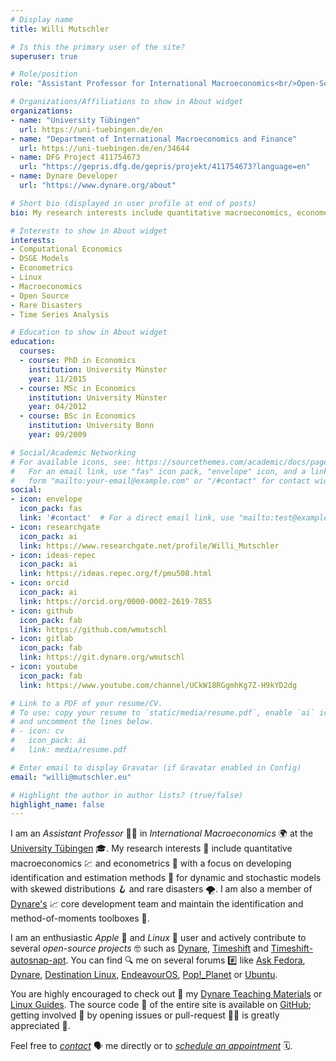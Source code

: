 ```yaml
---
# Display name
title: Willi Mutschler

# Is this the primary user of the site?
superuser: true

# Role/position
role: "Assistant Professor for International Macroeconomics<br/>Open-Source Enthusiast"

# Organizations/Affiliations to show in About widget
organizations:
- name: "University Tübingen"
  url: https://uni-tuebingen.de/en
- name: "Department of International Macroeconomics and Finance"
  url: https://uni-tuebingen.de/en/34644
- name: DFG Project 411754673
  url: "https://gepris.dfg.de/gepris/projekt/411754673?language=en"
- name: Dynare Developer
  url: "https://www.dynare.org/about"

# Short bio (displayed in user profile at end of posts)
bio: My research interests include quantitative macroeconomics, econometrics and time series analysis.

# Interests to show in About widget
interests:
- Computational Economics
- DSGE Models
- Econometrics
- Linux
- Macroeconomics
- Open Source
- Rare Disasters
- Time Series Analysis

# Education to show in About widget
education:
  courses:
  - course: PhD in Economics
    institution: University Münster
    year: 11/2015
  - course: MSc in Economics
    institution: University Münster
    year: 04/2012
  - course: BSc in Economics
    institution: University Bonn
    year: 09/2009

# Social/Academic Networking
# For available icons, see: https://sourcethemes.com/academic/docs/page-builder/#icons
#   For an email link, use "fas" icon pack, "envelope" icon, and a link in the
#   form "mailto:your-email@example.com" or "/#contact" for contact widget.
social:
- icon: envelope
  icon_pack: fas
  link: '#contact'  # For a direct email link, use "mailto:test@example.org".
- icon: researchgate
  icon_pack: ai
  link: https://www.researchgate.net/profile/Willi_Mutschler
- icon: ideas-repec
  icon_pack: ai
  link: https://ideas.repec.org/f/pmu508.html
- icon: orcid
  icon_pack: ai
  link: https://orcid.org/0000-0002-2619-7855
- icon: github
  icon_pack: fab
  link: https://github.com/wmutschl
- icon: gitlab
  icon_pack: fab
  link: https://git.dynare.org/wmutschl
- icon: youtube
  icon_pack: fab
  link: https://www.youtube.com/channel/UCkW18RGgmhKg7Z-H9kYD2dg

# Link to a PDF of your resume/CV.
# To use: copy your resume to `static/media/resume.pdf`, enable `ai` icons in `params.toml`, 
# and uncomment the lines below.
# - icon: cv
#   icon_pack: ai
#   link: media/resume.pdf

# Enter email to display Gravatar (if Gravatar enabled in Config)
email: "willi@mutschler.eu"

# Highlight the author in author lists? (true/false)
highlight_name: false
---
```


I am an *Assistant Professor* 🧑‍🏫 in *International Macroeconomics* 🌍 at the [University Tübingen](https://uni-tuebingen.de/en/19615) 🎓. My research interests 🔬 include quantitative macroeconomics 💹 and econometrics 🧮 with a focus on developing identification and estimation methods 🔮 for dynamic and stochastic models with skewed distributions 🪝 and rare disasters 🌪️. I am also a member of [Dynare's](https://www.dynare.org/about/#team) 📈 core development team and maintain the identification and method-of-moments toolboxes 🧰.

I am an enthusiastic *Apple* 🍏 and *Linux* 🐧 user and actively contribute to several *open-source projects* 🤓 such as [Dynare](https://dynare.org), [Timeshift](https://github.com/wmutschl/timeshift) and [Timeshift-autosnap-apt](https://github.com/wmutschl/timeshift-autosnap-apt). You can find 🔍 me on several forums #️⃣ like [Ask Fedora](https://ask.fedoraproject.org/u/wmutschl), [Dynare](https://forum.dynare.org/u/wmutschl), [Destination Linux](https://discourse.destinationlinux.network/u/wmutschl/), [EndeavourOS](https://forum.endeavouros.com/u/wmutschl), [Pop!_Planet](https://pop-planet.info/forums/members/wmutschl.104) or [Ubuntu](https://discourse.ubuntu.com/u/wmutschl).

You are highly encouraged to check out 👀 my [Dynare Teaching Materials](dynare) or [Linux Guides](linux). The source code 📜 of the entire site is available on [GitHub](https://github.com/wmutschl/website-academic); getting involved 👋 by opening issues or pull-request 🧑‍💻 is greatly appreciated 🙏. 

Feel free to *[contact](#contact)* 🗣️ me directly or to *[schedule an appointment](https://schedule.mutschler.eu)* 🗓️.